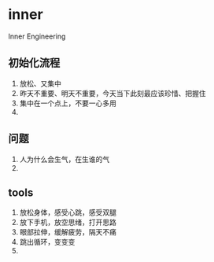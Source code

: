 # inner
Inner Engineering

## 初始化流程

1. 放松、又集中
2. 昨天不重要、明天不重要，今天当下此刻最应该珍惜、把握住
3. 集中在一个点上，不要一心多用
4. 

## 问题

1. 人为什么会生气，在生谁的气
2. 

## tools

1. 放松身体，感受心跳，感受双腿
2. 放下手机，放空思绪，打开思路
3. 眼部拉伸，缓解疲劳，隔天不痛
4. 跳出循环，变变变
5. 
